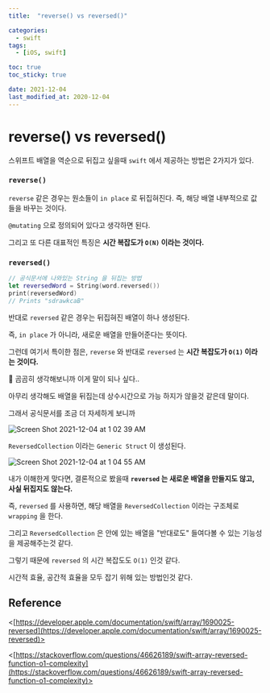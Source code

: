 ```yaml
---
title:  "reverse() vs reversed()" 

categories:
  - swift
tags:
  - [iOS, swift]

toc: true
toc_sticky: true

date: 2021-12-04
last_modified_at: 2020-12-04
---
```


# reverse() vs reversed()

스위프트 배열을 역순으로 뒤집고 싶을때 `swift` 에서 제공하는 방법은 2가지가 있다.

### `reverse()`

`reverse` 같은 경우는 원소들이 `in place` 로 뒤집혀진다. 즉, 해당 배열 내부적으로 값들을 바꾸는 것이다.

`@mutating` 으로 정의되어 있다고 생각하면 된다.

그리고 또 다른 대표적인 특징은 **시간 복잡도가 `O(N)` 이라는 것이다.**

### `reversed()`

```swift
// 공식문서에 나와있는 String 을 뒤집는 방법
let reversedWord = String(word.reversed())
print(reversedWord)
// Prints "sdrawkcaB"
```

반대로 `reversed` 같은 경우는 뒤집혀진 배열이 하나 생성된다.

즉, `in place` 가 아니라, 새로운 배열을 만들어준다는 뜻이다.

그런데 여기서 특이한 점은, `reverse` 와 반대로 `reversed` 는 **시간 복잡도가 `O(1)` 이라는 것이다.**

🤔 곰곰히 생각해보니까 이게 말이 되나 싶다..

아무리 생각해도 배열을 뒤집는데 상수시간으로 가능 하지가 않을것 같은데 말이다.

그래서 공식문서를 조금 더 자세하게 보니까

![Screen Shot 2021-12-04 at 1 02 39 AM](https://user-images.githubusercontent.com/33091784/144637800-84ce6259-a2a6-41c1-a1d1-9d2e6b2745ff.png)


`ReversedCollection` 이라는 `Generic Struct` 이 생성된다.

![Screen Shot 2021-12-04 at 1 04 55 AM](https://user-images.githubusercontent.com/33091784/144637809-55c81e8e-ae71-4399-86c3-0dffbe1bb583.png)


내가 이해한게 맞다면, 결론적으로 봤을때 **`reversed` 는 새로운 배열을 만들지도 않고, 사실 뒤집지도 않는다.**

즉, `reversed` 를 사용하면, 해당 배열을 `ReversedCollection` 이라는 구조체로 `wrapping` 을 한다.

그리고 `ReversedCollection` 은 안에 있는 배열을 "반대로도" 들여다볼 수 있는 기능성을 제공해주는것 같다.

그렇기 때문에 `reversed` 의 시간 복잡도도 `O(1)` 인것 같다.

시간적 효율, 공간적 효율을 모두 잡기 위해 있는 방법인것 같다.

## Reference

<[https://developer.apple.com/documentation/swift/array/1690025-reversed](https://developer.apple.com/documentation/swift/array/1690025-reversed)>

<[https://stackoverflow.com/questions/46626189/swift-array-reversed-function-o1-complexity](https://stackoverflow.com/questions/46626189/swift-array-reversed-function-o1-complexity)>
